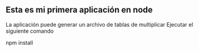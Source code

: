 ## Esta es mi primera aplicación en node
La aplicación puede generar un archivo de tablas de multiplicar 
Ejecutar el siguiente comando

npm install
